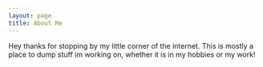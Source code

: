 ```yaml
---
layout: page
title: About Me
---
```


Hey thanks for stopping by my little corner of the internet. This is mostly a place to dump stuff im working on, whether it is in my hobbies or my work! 
